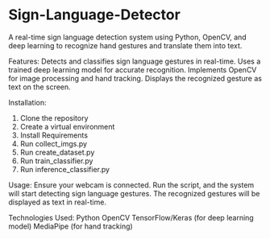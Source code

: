 # Sign-Language-Detector
A real-time sign language detection system using Python, OpenCV, and deep learning to recognize hand gestures and translate them into text.

Features:
Detects and classifies sign language gestures in real-time.
Uses a trained deep learning model for accurate recognition.
Implements OpenCV for image processing and hand tracking.
Displays the recognized gesture as text on the screen.

Installation:
1. Clone the repository
2. Create a virtual environment
3. Install Requirements
4. Run collect_imgs.py
5. Run create_dataset.py
6. Run train_classifier.py
7. Run inference_classifier.py

Usage:
Ensure your webcam is connected.
Run the script, and the system will start detecting sign language gestures.
The recognized gestures will be displayed as text in real-time.

Technologies Used:
Python
OpenCV
TensorFlow/Keras (for deep learning model)
MediaPipe (for hand tracking)
